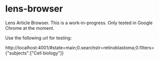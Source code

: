 lens-browser
============

Lens Article Browser. This is a work-in-progress. Only tested in Google Chrome at the moment.


Use the following url for testing:

http://localhost:4001/#state=main;0.searchstr=retinoblastoma;0.filters={"subjects":["Cell biology"]}
